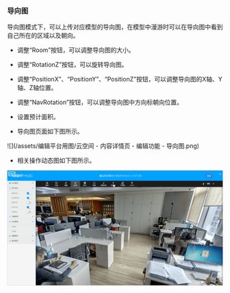 ### 导向图

导向图模式下，可以上传对应模型的导向图，在模型中漫游时可以在导向图中看到自己所在的区域以及朝向。

* 调整“Room”按钮，可以调整导向图的大小。

* 调整“RotationZ”按钮，可以旋转导向图。

* 调整“PositionX”、“PositionY”、“PositionZ”按钮，可以调整导向图的X轴、Y轴、Z轴位置。

* 调整“NavRotation”按钮，可以调整导向图中方向标朝向位置。

* 设置预计面积。

* 导向图页面如下图所示。

![](/assets/编辑平台用图/云空间 - 内容详情页 - 编辑功能 - 导向图.png)

* 相关操作动态图如下图所示。

![](/assets/编辑版GIF图/导向图.gif)



